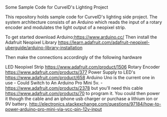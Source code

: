 Some Sample Code for CurveID's Lighting Project

This repository holds sample code for CurveID's lighting side project.  The system architecture consists of an Arduino which reads the input of a rotary encoder and modulates the light output of a neopixel strip.

To get started download Arduino;https://www.arduino.cc/
Then install the Adafruit Neopixel Library https://learn.adafruit.com/adafruit-neopixel-uberguide/arduino-library-installation

Then make the connections accordingly of the following hardware

LED Neopixel Strip  https://www.adafruit.com/product/1506
Rotary Encoder https://www.adafruit.com/products/377
Power Supply to LED's https://www.adafruit.com/product/658
Arduino Uno is the current one in use -
Could Switch to An Arduino Pro Mini 5v. - https://www.adafruit.com/products/2378
but you'll need this cable https://www.adafruit.com/products/70 to program it. You could then power it though the cable and an iphone usb charger or purchase a lithium ion or 9V battery. http://electronics.stackexchange.com/questions/97184/how-to-power-arduino-pro-mini-via-vcc-pin-12v-input
